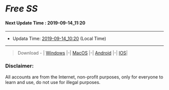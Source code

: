 
# *Free SS*

#### Next Update Time : 2019-09-14_11:20

---
* Updata Time: [2019-09-14_10:20](https://github.com/Geek-007/free-SS/blob/master/2019-09-14_10:20_FreeSS.txt) (Local Time)
---

> Download - | [Windows](https://github.com/shadowsocks/shadowsocks-windows/releases) |-| [MacOS](https://github.com/shadowsocks/shadowsocks-iOS/releases) |-| [Android](https://github.com/shadowsocks/shadowsocks-android/releases) |-| [IOS](https://itunes.apple.com/us/)|

### Disclaimer:
All accounts are from the Internet, non-profit purposes, only for everyone to learn and use, do not use for illegal purposes.
<br>
